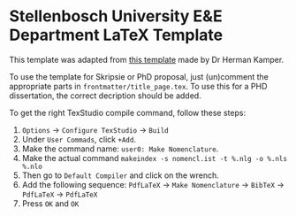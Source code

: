 # Stellenbosch University E&E Department LaTeX Template

This template was adapted from [this template](https://github.com/kamperh/stellenbosch_ee_report_template) made by Dr Herman Kamper.

To use the template for Skripsie or PhD proposal, just (un)comment the appropriate parts in `frontmatter/title_page.tex`. To use this for a PHD  dissertation, the correct decription should be added. 

To get the right TexStudio compile command, follow these steps:

1. `Options` -> `Configure TexStudio` -> `Build` 
2. Under `User Commads`, click `+Add`. 
3. Make the command name: `user0: Make Nomenclature`.
4. Make the actual command `makeindex -s nomencl.ist -t %.nlg -o %.nls %.nlo`
5. Then go to `Default Compiler` and click on the wrench. 
6. Add the following sequence: `PdfLaTeX` -> `Make Nomenclature` -> `BibTeX` -> `PdfLaTeX` -> `PdfLaTeX`
7. Press `OK` and `OK`